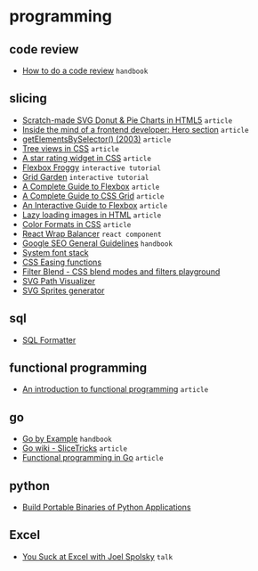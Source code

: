 # programming

## code review

- [How to do a code review](https://google.github.io/eng-practices/review/reviewer/) `handbook`

## slicing

- [Scratch-made SVG Donut & Pie Charts in HTML5](https://heyoka.medium.com/scratch-made-svg-donut-pie-charts-in-html5-2c587e935d72) `article`
- [Inside the mind of a frontend developer: Hero section](https://ishadeed.com/article/inside-frontend-developer-mind-hero-section/) `article`
- [getElementsBySelector() (2003)](https://simonwillison.net/2003/Mar/25/getElementsBySelector/) `article`
- [Tree views in CSS](https://iamkate.com/code/tree-views/) `article`
- [A star rating widget in CSS](https://iamkate.com/code/star-rating-widget/) `article`
- [Flexbox Froggy](https://flexboxfroggy.com/) `interactive tutorial`
- [Grid Garden](https://cssgridgarden.com/) `interactive tutorial`
- [A Complete Guide to Flexbox](https://css-tricks.com/snippets/css/a-guide-to-flexbox/) `article`
- [A Complete Guide to CSS Grid](https://css-tricks.com/snippets/css/complete-guide-grid/) `article`
- [An Interactive Guide to Flexbox](https://www.joshwcomeau.com/css/interactive-guide-to-flexbox/) `article`
- [Lazy loading images in HTML](https://til.simonwillison.net/html/lazy-loading-images) `article`
- [Color Formats in CSS](https://www.joshwcomeau.com/css/color-formats/) `article`
- [React Wrap Balancer](https://react-wrap-balancer.vercel.app/) `react component`
- [Google SEO General Guidelines](https://static.googleusercontent.com/media/guidelines.raterhub.com/en//searchqualityevaluatorguidelines.pdf) `handbook`
- [System font stack](https://systemfontstack.com/)
- [CSS Easing functions](https://easings.net/)
- [Filter Blend - CSS blend modes and filters playground](https://ilyashubin.github.io/FilterBlend/)
- [SVG Path Visualizer](https://svg-path-visualizer.netlify.app)
- [SVG Sprites generator](https://svgsprit.es/)

## sql

- [SQL Formatter](https://sql-formatter-org.github.io/sql-formatter/)

## functional programming

- [An introduction to functional programming](https://codewords.recurse.com/issues/one/an-introduction-to-functional-programming) `article`

## go

- [Go by Example](https://gobyexample.com/) `handbook`
- [Go wiki - SliceTricks](https://github.com/golang/go/wiki/SliceTricks) `article`
- [Functional programming in Go](https://bitfieldconsulting.com/golang/functional) `article`

## python

- [Build Portable Binaries of Python Applications](https://hynek.me/til/python-portable-binaries/)

## Excel

- [You Suck at Excel with Joel Spolsky](https://www.youtube.com/watch?v=0nbkaYsR94c) `talk`